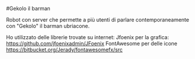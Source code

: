 #Gekolo il barman

Robot con server che permette a più utenti di parlare contemporaneamente con "Gekolo" il barman ubriacone.

Ho utilizzato delle librerie trovate su internet:
Jfoenix per la grafica: https://github.com/jfoenixadmin/JFoenix
FontAwesome per delle icone https://bitbucket.org/Jerady/fontawesomefx/src

